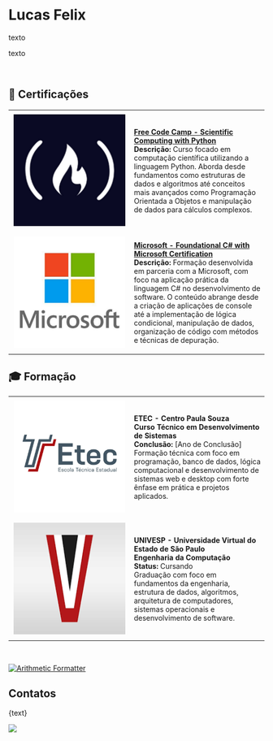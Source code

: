 
<h1>Lucas Felix</h1>

<img src="./assets/images/" min-width="260px" max-width="260px" width="260px" align="right" style="border-radius: 50%" alt="">

<p align="left"> 
  texto
</p>

<p align="left">
  texto
</p>

<br>

<h2>📜 Certificações</h2>

<table>
  
  <tr>
    <td style="width: 240px; height: 240px; padding: 0; vertical-align: middle; text-align: center;">
      <img align="justify" height="220" width="220" alt="Free Code Camp Logo" src="./assets/images/fcc.jpg"/>
    </td>
    <td>
      <a href=""> <b>Free Code Camp - Scientific Computing with Python</b> </a> <br />
      <b>Descrição:</b> Curso focado em computação científica utilizando a linguagem Python. Aborda desde fundamentos como estruturas de dados e algoritmos até conceitos mais avançados como Programação Orientada a Objetos e manipulação de dados para cálculos complexos. <br />
    </td>

  </tr>

  <tr>
    <td style="width: 240px; height: 240px; padding: 0; vertical-align: middle; text-align: center;">
      <img align="justify" height="220" width="220" alt="Microsoft Logo" src="./assets/images/microsoft.png"/>
    </td>
    <td>
      <a href=""> <b> Microsoft - Foundational C# with Microsoft Certification</b> </a> <br />
      <b>Descrição:</b> Formação desenvolvida em parceria com a Microsoft, com foco na aplicação prática da linguagem C# no desenvolvimento de software. O conteúdo abrange desde a criação de aplicações de console até a implementação de lógica condicional, manipulação de dados, organização de código com métodos e técnicas de depuração. <br />
    </td>

  </tr>

</table>

<h2>🎓 Formação</h2>

<table>
  <tr>
    <td style="width: 240px; height: 240px; padding: 0; vertical-align: middle; text-align: center;">
      <img align="justify" height="220" width="220" alt="ETEC Logo" src="./assets/images/etec.png"/>
    </td>
    <td>
      <b>ETEC - Centro Paula Souza</b> <br />
      <b>Curso Técnico em Desenvolvimento de Sistemas</b> <br />
      <b>Conclusão:</b> [Ano de Conclusão] <br />
      Formação técnica com foco em programação, banco de dados, lógica computacional e desenvolvimento de sistemas web e desktop com forte ênfase em prática e projetos aplicados.
    </td>
  </tr>

  <tr>
    <td style="width: 240px; height: 240px; padding: 0; vertical-align: middle; text-align: center;">
      <img align="justify" height="220px" width="220px" alt="UNIVESP Logo" src="./assets/images/univesp.png"/>
    </td>
    <td>
      <b>UNIVESP - Universidade Virtual do Estado de São Paulo</b> <br />
      <b>Engenharia da Computação</b> <br />
      <b>Status:</b> Cursando <br />
      Graduação com foco em fundamentos da engenharia, estrutura de dados, algoritmos, arquitetura de computadores, sistemas operacionais e desenvolvimento de software.
    </td>
  </tr>
</table>

<br>

[![Arithmetic Formatter](https://github-readme-stats.vercel.app/api/pin/?username=hdjfu&repo=ArithmeticFormatter)](https://github.com/hdjfu/ArithmeticFormatter)

<h2>Contatos </h2>
<p align="left">

{text}

</p>

<p align="left">

  <a href="https://github.com/hdjfu" alt="Github">
  <img src="https://badgen.net/badge/icon/@hdjfu?icon=github&label" /> </a>

  <a href="https://www.linkedin.com/" alt="Linkedin">

  <a href="https://mail.google.com/"></a>


</p>